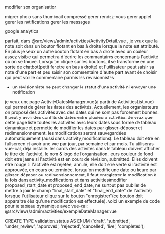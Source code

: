 modifier son organisation

migrer photo sans thumbnail compressé
gerer rendez-vous
gerer applel
gerer les notifications
gerer les messages

google analytics

parfait, dans @src/views/admin/activities/ActivityDetail.vue , je veux que la note soit dans un bouton flotant en bas à droite lorsque la note est attributé.
En plus je veux un autre bouton flotant en bas à droite avec un couleur assez visible qui permettra d'écrire les commantaires concernants l'activité où  on se trouve.
Lorsqu'on clique sur les boutons, il se transforme en une sorte de chatbot(petit fenetre en bas à droite) et l'utilisateur peut saisir sa note d'une part et peu saisir son commentaire d'autre part avant de choisir qui peut voir le commentaire parmis les révisionnistes


- un révisionniste ne peut changer le statut d'une activité ni envoyer une notification


je veux une page ActivityDatesManager.vue(à partir de ActivitiesList.vue) qui permet de gérer les dates des activités.
Actuellement, les organisateurs on proposé des activités avec des dates qui ne sont pas forcement bonnes. Il peut y avoir des conflits de dates entre plusieurs activités.
Je veux que cette page liste toutes les activités avec leurs dates sous forme de tableau dynamique et permette de modifier les dates par glisser-déposer et redimensionnement. les modifications seront sauvegardées automatiquement (aussi dans activity_modifications). Le tableau doit etre en fullscreen et avoir une vue par jour, par semaine et par mois.
Tu utiliseras vue-cal, déjà installé.
les cards des activités dans le tableau doivent afficher le titre de l'activité, le nom & logo de l'organisation. leurs couleur de fond doit etre jaune si l'activité est en cours de révision, submitted. Elles doivent etre rouge si l'activité est rejetée, annulé, elle doit etre verte si l'activité est approuvée, en cours ou terminée.
lorsqu'on modifie une date ou heure par glisser-déposer ou redimensionnement, il faut enregistrer la modification à la fois dans activity_modifications et dans activities(modifier proposed_start_date et proposed_end_date, ne surtout pas oublier de mettre à jour le champ "final_start_date" et "final_end_date" de l'activité) lorsque l'utilisateur clique sur le bouton "enregistrer"(ce bouton doit apparaitre dès qu'une modification est effectuée).
voici un exemple de code pour le tableau dynamique avec vue-cal: @src/views/admin/activities/exempleDateManager.vue 

CREATE TYPE validation_status AS ENUM ('draft', 'submitted', 'under_review', 'approved', 'rejected', 'cancelled', 'live', 'completed');
